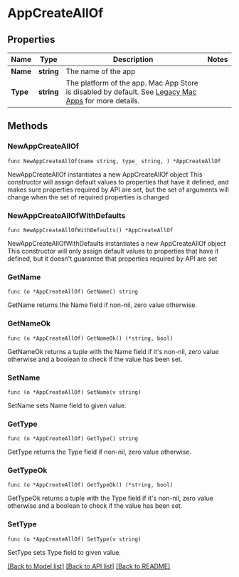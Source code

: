 # AppCreateAllOf

## Properties

Name | Type | Description | Notes
------------ | ------------- | ------------- | -------------
**Name** | **string** | The name of the app | 
**Type** | **string** | The platform of the app. Mac App Store is disabled by default. See [Legacy Mac Apps](https://www.revenuecat.com/docs/legacy-mac-apps) for more details.  | 

## Methods

### NewAppCreateAllOf

`func NewAppCreateAllOf(name string, type_ string, ) *AppCreateAllOf`

NewAppCreateAllOf instantiates a new AppCreateAllOf object
This constructor will assign default values to properties that have it defined,
and makes sure properties required by API are set, but the set of arguments
will change when the set of required properties is changed

### NewAppCreateAllOfWithDefaults

`func NewAppCreateAllOfWithDefaults() *AppCreateAllOf`

NewAppCreateAllOfWithDefaults instantiates a new AppCreateAllOf object
This constructor will only assign default values to properties that have it defined,
but it doesn't guarantee that properties required by API are set

### GetName

`func (o *AppCreateAllOf) GetName() string`

GetName returns the Name field if non-nil, zero value otherwise.

### GetNameOk

`func (o *AppCreateAllOf) GetNameOk() (*string, bool)`

GetNameOk returns a tuple with the Name field if it's non-nil, zero value otherwise
and a boolean to check if the value has been set.

### SetName

`func (o *AppCreateAllOf) SetName(v string)`

SetName sets Name field to given value.


### GetType

`func (o *AppCreateAllOf) GetType() string`

GetType returns the Type field if non-nil, zero value otherwise.

### GetTypeOk

`func (o *AppCreateAllOf) GetTypeOk() (*string, bool)`

GetTypeOk returns a tuple with the Type field if it's non-nil, zero value otherwise
and a boolean to check if the value has been set.

### SetType

`func (o *AppCreateAllOf) SetType(v string)`

SetType sets Type field to given value.



[[Back to Model list]](../README.md#documentation-for-models) [[Back to API list]](../README.md#documentation-for-api-endpoints) [[Back to README]](../README.md)


